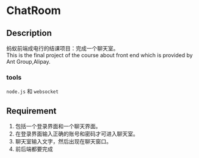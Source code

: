 # ChatRoom
## Description
蚂蚁前端成电行的结课项目：完成一个聊天室。<br>
This is the final project of the course about front end which is provided by Ant Group,Alipay.
### tools
`node.js` 和 `websocket`
## Requirement
1. 包括一个登录界面和一个聊天界面。
2. 在登录界面输入正确的账号和密码才可进入聊天室。
3. 聊天室输入文字，然后出现在聊天窗口。
4. 前后端都要完成
